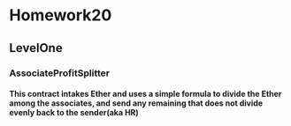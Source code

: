 # Homework20
## LevelOne
### AssociateProfitSplitter
#### This contract intakes Ether and uses a simple formula to divide the Ether among the associates, and send any remaining that does not divide evenly back to the sender(aka HR)
